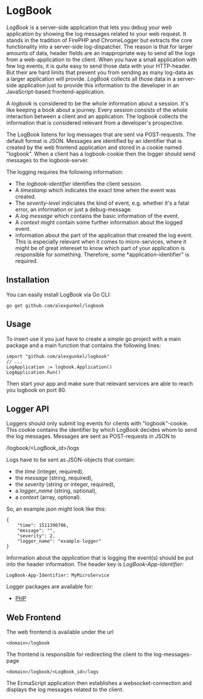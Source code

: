 # LogBook

*LogBook* is a server-side application that lets you debug your web application by showing
the log messages related to your web request. It stands in the tradition of FirePHP and
ChromeLogger but extracts the core functionality into a server-side log-dispatcher.
The reason is that for larger amounts of data, header fields are an inappropriate way to send
all the logs from a web-application to the client. When you have a small application with
few log events, it is quite easy to send those data with your HTTP-header. But their are hard
limits that prevent you from sending as many log-data as a larger application will provide. *LogBook*
collects all those data in a server-side application just to provide this information to the
developer in an JavaScript-based frontend-application.

A *logbook* is considered to be the whole information about a session. It's like keeping a book about
a journey. Every session consists of the whole interaction between a client and an application.
The logbook collects the information that is considered relevant from a developer's prospective.

The LogBook listens for log messages that are sent via POST-requests. The default format is JSON. Messages are
identified by an identifier that is created by the web frontend application and stored in a cookie named "logbook".
When a client has a logbook-cookie then the logger should send messages to the logbook-server.

The logging requires the following information:
* The *logbook-identifier* identifies the client session.
* A *timestamp* which indicates the exact time when the event was created.
* The *severity-level* indiciates the kind of event, e.g. whether it's a fatal error, an information
or just a debug-message.
* A *log message* which contains the basic information of the event.
* A *context* might contain some further information about the logged event.
* information about the part of the application that created the log event. This is especially
relevant when it comes to micro-services, where it might be of great intereset to know which
part of your application is responsible for something. Therefore, some *application-identifier"
is required.

## Installation
You can easily install LogBook via Go CLI:

    go get github.com/alexgunkel/logbook

## Usage
To insert use it you just have to create a simple go project with a main package and a main function
that contains the following lines:

    import "github.com/alexgunkel/logbook"
    // ...
    LogApplication := logbook.Application()
    LogApplication.Run()

Then start your app and make sure that relevant services are able to reach you logbook on port 80.


## Logger API
Loggers should only submit log events for clients with "logbook"-cookie. This cookie contains the identifier by which
LogBook decides whom to send the log messages. Messages are sent as POST-requests in JSON to

   <domain>/logbook/<LogBook_id>/logs

Logs have to be sent as JSON-objects that contain:
* the *time* (integer, required),
* the *message* (string, required),
* the *severity* (string or integer, required),
* a *logger_name* (string, optional),
* a *context* (array, optional).

So, an example json might look like this:

    {
        "time": 1511390786,
        "message": "",
        "severity": 2,
        "logger_name": "example-logger"
    }

Information about the *application* that is logging the event(s) should be put into the header
information. The header key is _LogBook-App-Identifier_:

    LogBook-App-Identifier: MyMicroService

Logger packages are available for:
* [PHP](https://github.com/axel-kummer/logbook-php)

## Web Frontend
The web frontend is available under the url

    <domain>/logbook

The frontend is responsible for redirecting the client to the log-messages-page

    <domain>/logbook/<LogBook_id>/logs

The EcmaScript application then establishes a websocket-connection and displays the log messages related to the client.